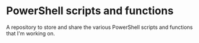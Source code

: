 # PowerShell scripts and functions  
A repository to store and share the various PowerShell scripts and functions that I'm working on.
